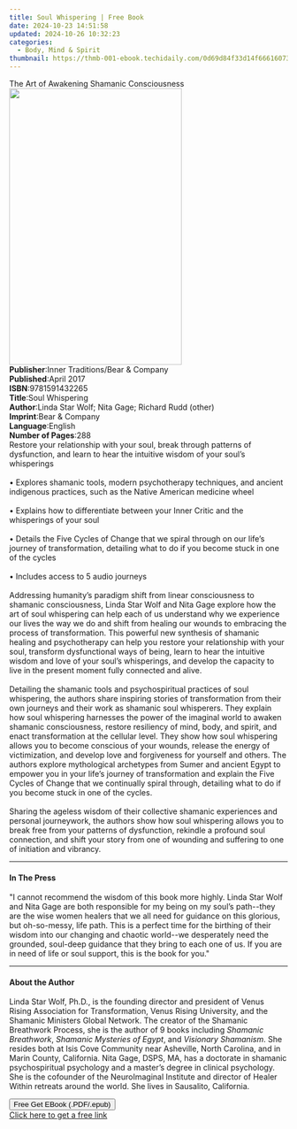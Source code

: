 ```yaml
---
title: Soul Whispering | Free Book
date: 2024-10-23 14:51:58
updated: 2024-10-26 10:32:23
categories:
  - Body, Mind & Spirit
thumbnail: https://thmb-001-ebook.techidaily.com/0d69d84f33d14f66616073a7993e4a734deb7fdd5689581c0890f6fdb1696577.jpg
---
```

<main id="book-container">
  <div class="flex flex-col">
    <div class="book-brief flex-1 py-6 px-4 sm:p-6 md:py-10 md:px-8">
      <!-- brief-->
      <div class="book-brief-main">
        The Art of Awakening Shamanic Consciousness
      </div>
    </div>
    <div
      class="book-meta-info flex-1 grid gap-4 col-start-1 col-end-3 row-start-1 sm:mb-6 sm:grid-cols-4 lg:gap-6 lg:col-start-2 lg:row-end-6 lg:row-span-6 lg:mb-0"
    >
      <div
        class="book-meta-info-left place-content-center mt-4 p-4 text-sm leading-6 col-start-2 col-span-2 dark:text-slate-400"
      >
        <img
          class="w-full h-500 object-cover rounded-lg sm:h-255 sm:col-span-2 lg:col-span-full"
          src="https://img-001-ebook.techidaily.com/9dc44fc9bfa9e5eb187434733d0624d42b89fba9187bb6cc060f4a70a8743519.jpg"
          alt=""
          width="312"
          height="500"
        />
      </div>
      <div
        class="book-meta-info-right mt-2 col-start-1 row-start-2 col-span-3 self-center"
      >
        <!-- meta data  -->
        <div class="flex flex-col px-4 md:px-8">
          <div class="flex-1">
            <strong>Publisher</strong>:<span class="px-2"
              >Inner Traditions/Bear &amp; Company</span
            >
          </div>
          <div class="flex-1">
            <strong>Published</strong>:<span class="px-2">April 2017</span>
          </div>
          <div class="flex-1">
            <strong>ISBN</strong>:<span class="px-2">9781591432265</span>
          </div>
          <div class="flex-1">
            <strong>Title</strong>:<span class="px-2">Soul Whispering</span>
          </div>
          <div class="flex-1">
            <strong>Author</strong>:<span class="px-2"
              >Linda Star Wolf; Nita Gage; Richard Rudd (other)</span
            >
          </div>
          <div class="flex-1">
            <strong>Imprint</strong>:<span class="px-2"
              >Bear &amp; Company</span
            >
          </div>
          <div class="flex-1">
            <strong>Language</strong>:<span class="px-2">English</span>
          </div>
          <div class="flex-1">
            <strong>Number of Pages</strong>:<span class="px-2">288</span>
          </div>
        </div>
      </div>
    </div>
    <div class="book-description flex-1 py-6 px-4 sm:p-6 md:py-10 md:px-8">
      <div class="book-description-main">
        <div accordion-content="" id="description">
          Restore your relationship with your soul, break through patterns of
          dysfunction, and learn to hear the intuitive wisdom of your soul’s
          whisperings<br /><br />• Explores shamanic tools, modern psychotherapy
          techniques, and ancient indigenous practices, such as the Native
          American medicine wheel<br /><br />• Explains how to differentiate
          between your Inner Critic and the whisperings of your soul<br /><br />•
          Details the Five Cycles of Change that we spiral through on our life’s
          journey of transformation, detailing what to do if you become stuck in
          one of the cycles<br /><br />• Includes access to 5 audio journeys<br /><br />
          Addressing humanity’s paradigm shift from linear consciousness to
          shamanic consciousness, Linda Star Wolf and Nita Gage explore how the
          art of soul whispering can help each of us understand why we
          experience our lives the way we do and shift from healing our wounds
          to embracing the process of transformation. This powerful new
          synthesis of shamanic healing and psychotherapy can help you restore
          your relationship with your soul, transform dysfunctional ways of
          being, learn to hear the intuitive wisdom and love of your soul’s
          whisperings, and develop the capacity to live in the present moment
          fully connected and alive.<br /><br />Detailing the shamanic tools and
          psychospiritual practices of soul whispering, the authors share
          inspiring stories of transformation from their own journeys and their
          work as shamanic soul whisperers. They explain how soul whispering
          harnesses the power of the imaginal world to awaken shamanic
          consciousness, restore resiliency of mind, body, and spirit, and enact
          transformation at the cellular level. They show how soul whispering
          allows you to become conscious of your wounds, release the energy of
          victimization, and develop love and forgiveness for yourself and
          others. The authors explore mythological archetypes from Sumer and
          ancient Egypt to empower you in your life’s journey of transformation
          and explain the Five Cycles of Change that we continually spiral
          through, detailing what to do if you become stuck in one of the
          cycles.<br /><br />Sharing the ageless wisdom of their collective
          shamanic experiences and personal journeywork, the authors show how
          soul whispering allows you to break free from your patterns of
          dysfunction, rekindle a profound soul connection, and shift your story
          from one of wounding and suffering to one of initiation and vibrancy.
        </div>
        <div class="accordion-fader"></div>
      </div>
    </div>
    <div class="book-excerpts flex-1 py-6 px-4 sm:p-6 md:py-10 md:px-8">
      <!-- excerpts-->
      <div class="book-excerpts-main">
        <hr />
        <h4 class="placeholder placeholder-heading">
          <span>In The Press</span>
        </h4>
        <p>
          "I cannot recommend the wisdom of this book more highly. Linda Star
          Wolf and Nita Gage are both responsible for my being on my soul’s
          path--they are the wise women healers that we all need for guidance on
          this glorious, but oh-so-messy, life path. This is a perfect time for
          the birthing of their wisdom into our changing and chaotic world--we
          desperately need the grounded, soul-deep guidance that they bring to
          each one of us. If you are in need of life or soul support, this is
          the book for you."
        </p>
      </div>
    </div>
    <div class="book-about-author flex-1 py-6 px-4 sm:p-6 md:py-10 md:px-8">
      <!-- about author-->
      <div class="book-main-author-main">
        <hr />
        <h4 class="placeholder placeholder-heading">
          <span>About the Author</span>
        </h4>
        <p>
          Linda Star Wolf, Ph.D., is the founding director and president of
          Venus Rising Association for Transformation, Venus Rising University,
          and the Shamanic Ministers Global Network. The creator of the Shamanic
          Breathwork Process, she is the author of 9 books including
          <i>Shamanic Breathwork</i>, <i>Shamanic Mysteries of Egypt</i>, and
          <i>Visionary Shamanism</i>. She resides both at Isis Cove Community
          near Asheville, North Carolina, and in Marin County, California. Nita
          Gage, DSPS, MA, has a doctorate in shamanic psychospiritual psychology
          and a master’s degree in clinical psychology. She is the cofounder of
          the NeuroImaginal Institute and director of Healer Within retreats
          around the world. She lives in Sausalito, California.
        </p>
      </div>
    </div>
    <div class="book-free-get flex-1 py-6 px-4 sm:p-6 md:py-10 md:px-8">
      <button
        id="btn-free-get"
        class="bg-blue-500 hover:bg-blue-700 text-white font-bold py-2 px-4 rounded"
      >
        Free Get EBook (.PDF/.epub)
      </button>
      <div id="countdown-display" class="px-2 text-lg mt-2"></div>
      <a
        id="free-link"
        class="hidden bg-blue-500 hover:bg-blue-700 text-white font-bold py-2 px-4 rounded"
        href="https://www.ebooks.com/en-us/book/95782551/soul-whispering/linda-star-wolf/"
        target="_blank"
        >Click here to get a free link</a
      >
    </div>
    <script>
      let countdownTime = 0;
      let countdownInterval = null;
      document
        .getElementById('btn-free-get')
        .addEventListener('click', startCountdown);
      function startCountdown() {
        countdownTime = new Date().getTime() + 60000 * 3;
        countdownInterval = setInterval(updateCountdown, 1000);
        document.getElementById('btn-free-get').disabled = true;
        document
          .getElementById('btn-free-get')
          .classList.add('bg-gray-500', 'cursor-not-allowed');
      }
      function updateCountdown() {
        let currentTime = new Date().getTime();
        let timeLeft = countdownTime - currentTime;
        let secondsLeft = Math.floor(timeLeft / 1000);
        document.getElementById('countdown-display').innerHTML =
          `Remaining time: ${secondsLeft} seconds.`;
        if (secondsLeft <= 0) {
          clearInterval(countdownInterval);
          document.getElementById('btn-free-get').classList.add('hidden');
          document.getElementById('free-link').classList.remove('hidden');
          document.getElementById('countdown-display').innerHTML = '';
        }
      }
    </script>
  </div>
</main>
